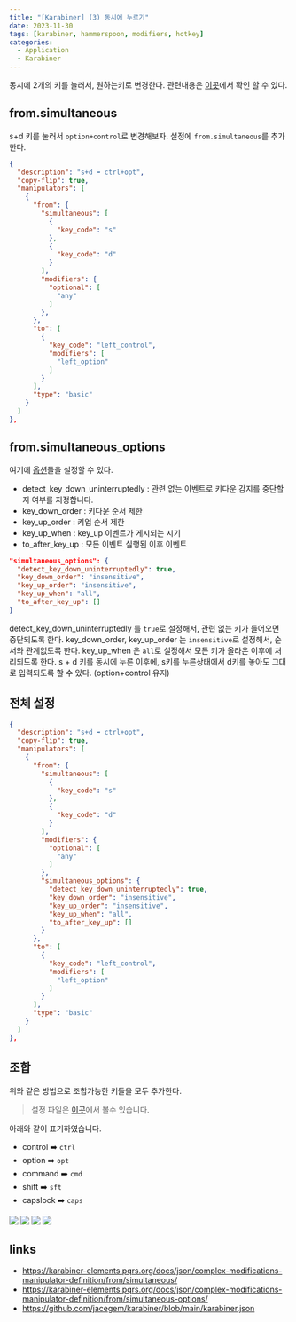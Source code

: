 ```yaml
---
title: "[Karabiner] (3) 동시에 누르기"
date: 2023-11-30
tags: [karabiner, hammerspoon, modifiers, hotkey]
categories:
  - Application
  - Karabiner
---
```



동시에 2개의 키를 눌러서, 원하는키로 변경한다. 
관련내용은 [이곳](https://karabiner-elements.pqrs.org/docs/json/complex-modifications-manipulator-definition/from/simultaneous/)에서 확인 할 수 있다. 

## from.simultaneous

s+d 키를 눌러서 `option+control`로 변경해보자. 
설정에 `from.simultaneous`를 추가한다. 

```json
{
  "description": "s+d ➡️ ctrl+opt",
  "copy-flip": true,
  "manipulators": [
    {
      "from": {
        "simultaneous": [
          {
            "key_code": "s"
          },
          {
            "key_code": "d"
          }
        ],
        "modifiers": {
          "optional": [
            "any"
          ]
        },
      },
      "to": [
        {
          "key_code": "left_control",
          "modifiers": [
            "left_option"
          ]
        }
      ],
      "type": "basic"
    }
  ]
},
```

## from.simultaneous_options

여기에 [옵션](https://karabiner-elements.pqrs.org/docs/json/complex-modifications-manipulator-definition/from/simultaneous-options/)들을 설정할 수 있다. 

- detect_key_down_uninterruptedly : 관련 없는 이벤트로 키다운 감지를 중단할지 여부를 지정합니다.
- key_down_order : 키다운 순서 제한
- key_up_order : 키업 순서 제한
- key_up_when : key_up 이벤트가 게시되는 시기
- to_after_key_up : 모든 이벤트 실행된 이후 이벤트

```json
"simultaneous_options": {
  "detect_key_down_uninterruptedly": true,
  "key_down_order": "insensitive",
  "key_up_order": "insensitive",
  "key_up_when": "all",
  "to_after_key_up": []
}
```

detect_key_down_uninterruptedly 를 `true`로 설정해서, 관련 없는 키가 들어오면 중단되도록 한다. 
key_down_order, key_up_order 는 `insensitive`로 설정해서, 순서와 관계없도록 한다. 
key_up_when 은 `all`로 설정해서 모든 키가 올라온 이후에 처리되도록 한다. 
s + d 키를 동시에 누른 이후에, s키를 누른상태에서 d키를 놓아도 그대로 입력되도록 할 수 있다. (option+control 유지)

## 전체 설정 


```json
{
  "description": "s+d ➡️ ctrl+opt",
  "copy-flip": true,
  "manipulators": [
    {
      "from": {
        "simultaneous": [
          {
            "key_code": "s"
          },
          {
            "key_code": "d"
          }
        ],
        "modifiers": {
          "optional": [
            "any"
          ]
        },
        "simultaneous_options": {
          "detect_key_down_uninterruptedly": true,
          "key_down_order": "insensitive",
          "key_up_order": "insensitive",
          "key_up_when": "all",
          "to_after_key_up": []
        }
      },
      "to": [
        {
          "key_code": "left_control",
          "modifiers": [
            "left_option"
          ]
        }
      ],
      "type": "basic"
    }
  ]
},
```

## 조합 

위와 같은 방법으로 조합가능한 키들을 모두 추가한다. 
> 설정 파일은 [이곳](https://github.com/jacegem/karabiner/blob/main/karabiner.json)에서 볼수 있습니다.

아래와 같이 표기하였습니다.

- control ➡️ `ctrl`
- option ➡️ `opt`
- command ➡️ `cmd`
- shift ➡️ `sft` 
- capslock ➡️ `caps`

![](https://i.imgur.com/9zXT1h4.png)
![](https://i.imgur.com/JnbzDvQ.png)
![](https://i.imgur.com/tByC2Ng.png)
![](https://i.imgur.com/V7yDy9S.png)

## links 

- https://karabiner-elements.pqrs.org/docs/json/complex-modifications-manipulator-definition/from/simultaneous/
- https://karabiner-elements.pqrs.org/docs/json/complex-modifications-manipulator-definition/from/simultaneous-options/
- https://github.com/jacegem/karabiner/blob/main/karabiner.json

